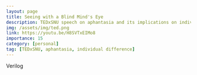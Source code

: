 ```yaml
---
layout: page
title: Seeing with a Blind Mind's Eye
description: TEDxSNU speech on aphantasia and its implications on individual differences
img: /assets/img/ted.png
link: https://youtu.be/H8SVTxEIMo8
importance: 15
category: [personal]
tag: [TEDxSNU, aphantasia, individual difference]
---
```


Verilog